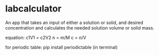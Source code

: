 # labcalculator

An app that takes an input of either a solution or solid, and desired concentration and calculates the needed solution volume or solid mass.

equation:
c1V1 = c2V2
n = m/M 
c = n/V 

for periodic table: pip install periodictable (in terminal)

